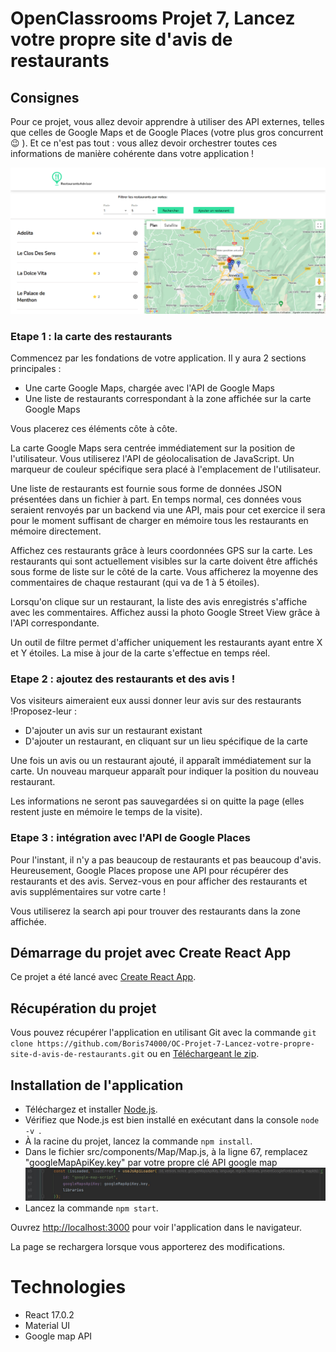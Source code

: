 # OpenClassrooms Projet 7, Lancez votre propre site d'avis de restaurants

## Consignes

Pour ce projet, vous allez devoir apprendre à utiliser des API externes, telles que celles de Google Maps et de Google Places (votre plus gros concurrent 😉 ). Et ce n'est pas tout : vous allez devoir orchestrer toutes ces informations de manière cohérente dans votre application !

![Screenshot de l'application](src/assets/images/screenshot-app.png)

### Etape 1 : la carte des restaurants

Commencez par les fondations de votre application. Il y aura 2 sections principales :

- Une carte Google Maps, chargée avec l'API de Google Maps
- Une liste de restaurants correspondant à la zone affichée sur la carte Google Maps

Vous placerez ces éléments côte à côte.

La carte Google Maps sera centrée immédiatement sur la position de l'utilisateur. Vous utiliserez l'API de géolocalisation de JavaScript. Un marqueur de couleur spécifique sera placé à l'emplacement de l'utilisateur.

Une liste de restaurants est fournie sous forme de données JSON présentées dans un fichier à part. En temps normal, ces données vous seraient renvoyés par un backend via une API, mais pour cet exercice il sera pour le moment suffisant de charger en mémoire tous les restaurants en mémoire directement.

Affichez ces restaurants grâce à leurs coordonnées GPS sur la carte. Les restaurants qui sont actuellement visibles sur la carte doivent être affichés sous forme de liste sur le côté de la carte. Vous afficherez la moyenne des commentaires de chaque restaurant (qui va de 1 à 5 étoiles).

Lorsqu'on clique sur un restaurant, la liste des avis enregistrés s'affiche avec les commentaires. Affichez aussi la photo Google Street View grâce à l'API correspondante.

Un outil de filtre permet d'afficher uniquement les restaurants ayant entre X et Y étoiles. La mise à jour de la carte s'effectue en temps réel.

### Etape 2 : ajoutez des restaurants et des avis !

Vos visiteurs aimeraient eux aussi donner leur avis sur des restaurants !Proposez-leur :

- D'ajouter un avis sur un restaurant existant
- D'ajouter un restaurant, en cliquant sur un lieu spécifique de la carte

Une fois un avis ou un restaurant ajouté, il apparaît immédiatement sur la carte. Un nouveau marqueur apparaît pour indiquer la position du nouveau restaurant.

Les informations ne seront pas sauvegardées si on quitte la page (elles restent juste en mémoire le temps de la visite).

### Etape 3 : intégration avec l'API de Google Places

Pour l'instant, il n'y a pas beaucoup de restaurants et pas beaucoup d'avis. Heureusement, Google Places propose une API pour récupérer des restaurants et des avis. Servez-vous en pour afficher des restaurants et avis supplémentaires sur votre carte !

Vous utiliserez la search api pour trouver des restaurants dans la zone affichée.

## Démarrage du projet avec Create React App

Ce projet a été lancé avec [Create React App](https://github.com/facebook/create-react-app).

## Récupération du projet

Vous pouvez récupérer l'application en utilisant Git avec la commande ```git clone https://github.com/Boris74000/OC-Projet-7-Lancez-votre-propre-site-d-avis-de-restaurants.git```
ou en [Téléchargeant le zip](https://github.com/Boris74000/OC-Projet-7-Lancez-votre-propre-site-d-avis-de-restaurants/archive/refs/heads/master.zip). 

## Installation de l'application

- Téléchargez et installer [Node.js](https://nodejs.org/fr/download/ "download node.js").
- Vérifiez que Node.js est bien installé en exécutant dans la console ```node -v ```.
- À la racine du projet, lancez la commande ``npm install``.
- Dans le fichier src/components/Map/Map.js, à la ligne 67, remplacez "googleMapApiKey.key" par votre propre clé API google map
![code import clé api google map](src/assets/images/screenshot-google-api-key.png.jpg)
- Lancez la commande ```npm start```.

Ouvrez [http://localhost:3000](http://localhost:3000) pour voir l'application dans le navigateur.

La page se rechargera lorsque vous apporterez des modifications.

# Technologies

- React 17.0.2
- Material UI
- Google map API
